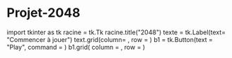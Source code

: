 # Projet-2048





import tkinter as tk
racine = tk.Tk
racine.title("2048")
texte = tk.Label(text= "Commencer à jouer")
text.grid(column= , row = )
b1 = tk.Button(text = "Play", command = )
b1.grid( column =  , row = )

